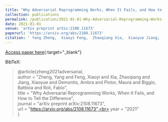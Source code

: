 ```yaml
---
title: "Why Adversarial Reprogramming Works, When It Fails, and How to Tell the Difference"
collection: publications
permalink: /publication/2021-01-01-Why-Adversarial-Reprogramming-Works-When-It-Fails-and-How-to-Tell-the-Difference
date: 2021-01-01
venue: 'arXiv preprint arXiv:2108.11673'
paperurl: 'https://arxiv.org/abs/2108.11673'
citation: ' Yang Zheng,  Xiaoyi Feng,  Zhaoqiang Xia,  Xiaoyue Jiang,  Ambra Demontis,  Maura Pintor,  Battista Biggio,  Fabio Roli, &quot;Why Adversarial Reprogramming Works, When It Fails, and How to Tell the Difference.&quot; arXiv preprint arXiv:2108.11673, 2021.'
---
```

[Access paper here](https://arxiv.org/abs/2108.11673){:target="_blank"}

BibTeX: 
>@article{zheng2021adversarial,<br>    author = "Zheng, Yang and Feng, Xiaoyi and Xia, Zhaoqiang and Jiang, Xiaoyue and Demontis, Ambra and Pintor, Maura and Biggio, Battista and Roli, Fabio",<br>    title = "Why Adversarial Reprogramming Works, When It Fails, and How to Tell the Difference",<br>    journal = "arXiv preprint arXiv:2108.11673",<br>    url = "https://arxiv.org/abs/2108.11673",<br>    year = "2021"<br>}<br>